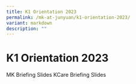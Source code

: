 ```yaml
---
title: K1 Orientation 2023
permalink: /mk-at-junyuan/k1-orientation-2023/
variant: markdown
description: ""
---
```

K1 Orientation 2023
===============

MK Briefing Slides
KCare Briefing Slides